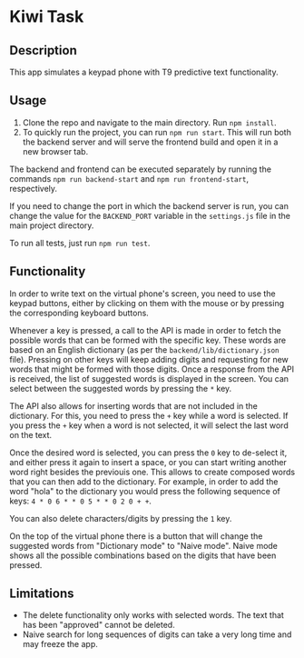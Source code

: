 # Kiwi Task

## Description

This app simulates a keypad phone with T9 predictive text functionality. 

## Usage

1. Clone the repo and navigate to the main directory. Run `npm install`.
2. To quickly run the project, you can run `npm run start`. This will run both the backend server and will serve the frontend build and open it in a new browser tab.

The backend and frontend can be executed separately by running the commands `npm run backend-start` and `npm run frontend-start`, respectively.

If you need to change the port in which the backend server is run, you can change the value for the `BACKEND_PORT` variable in the `settings.js` file in the main project directory.

To run all tests, just run `npm run test`.

## Functionality

In order to write text on the virtual phone's screen, you need to use the keypad buttons, either by clicking on them with the mouse or by pressing the corresponding keyboard buttons. 

Whenever a key is pressed, a call to the API is made in order to fetch the possible words that can be formed with the specific key. These words are based on an English dictionary (as per the `backend/lib/dictionary.json` file). Pressing on other keys will keep adding digits and requesting for new words that might be formed with those digits. Once a response from the API is received, the list of suggested words is displayed in the screen. You can select between the suggested words by pressing the `*` key.

The API also allows for inserting words that are not included in the dictionary. For this, you need to press the `+` key while a word is selected. If you press the `+` key when a word is not selected, it will select the last word on the text.

Once the desired word is selected, you can press the `0` key to de-select it, and either press it again to insert a space, or you can start writing another word right besides the previouis one. This allows to create composed words that you can then add to the dictionary. For example, in order to add the word "hola" to the dictionary you would press the following sequence of keys: `4 * 0 6 * * 0 5 * * 0 2 0 + +`.

You can also delete characters/digits by pressing the `1` key.

On the top of the virtual phone there is a button that will change the suggested words from "Dictionary mode" to "Naive mode". Naive mode shows all the possible combinations based on the digits that have been pressed.

## Limitations

* The delete functionality only works with selected words. The text that has been "approved" cannot be deleted.
* Naive search for long sequences of digits can take a very long time and may freeze the app.